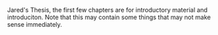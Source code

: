 Jared's Thesis, the first few chapters are for introductory material and introduciton.  Note that this may contain some things that may not make sense immediately.
